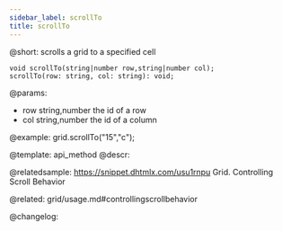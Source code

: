 ```yaml
---
sidebar_label: scrollTo
title: scrollTo
---          
```


@short: scrolls a grid to a specified cell

```todoapi
void scrollTo(string|number row,string|number col);
scrollTo(row: string, col: string): void;
```

@params:
- row 	string,number 	the id of a row
- col 	string,number 	the id of a column

@example:
grid.scrollTo("15","c");


@template: api_method
@descr:

@relatedsample: https://snippet.dhtmlx.com/usu1rnpu	Grid. Controlling Scroll Behavior

@related: grid/usage.md#controllingscrollbehavior

@changelog:


